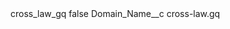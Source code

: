 <?xml version="1.0" encoding="UTF-8"?>
<CustomMetadata xmlns="http://soap.sforce.com/2006/04/metadata" xmlns:xsi="http://www.w3.org/2001/XMLSchema-instance" xmlns:xsd="http://www.w3.org/2001/XMLSchema">
    <label>cross_law_gq</label>
    <protected>false</protected>
    <values>
        <field>Domain_Name__c</field>
        <value xsi:type="xsd:string">cross-law.gq</value>
    </values>
</CustomMetadata>
